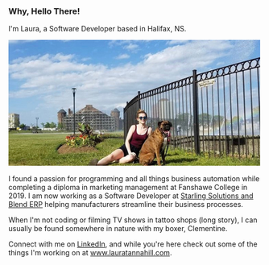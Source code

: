 ### Why, Hello There!

I'm Laura, a Software Developer based in Halifax, NS. 

!["Boxer dog and human in front of Halifax Commons fountain"](https://github.com/laurtann/laurtann/blob/main/github-clem.png?raw=true)

I found a passion for programming and all things business automation while completing a diploma in marketing management at Fanshawe College in 2019. I am now working as a Software Developer at [Starling Solutions and Blend ERP](https://www.blend-erp.com/) helping manufacturers streamline their business processes.

When I'm not coding or filming TV shows in tattoo shops (long story), I can usually be found somewhere in nature with my boxer, Clementine.

Connect with me on [LinkedIn](https://www.linkedin.com/in/laura-tannahill/), and while you're here check out some of the things I'm working on at www.lauratannahill.com.
